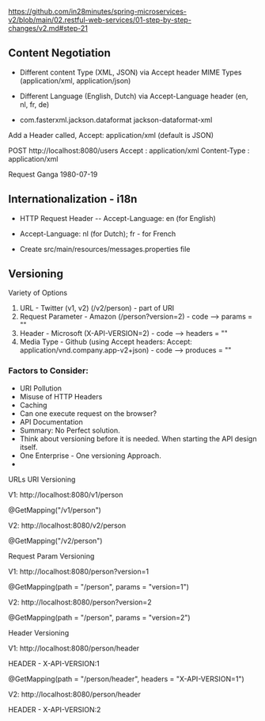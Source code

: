 https://github.com/in28minutes/spring-microservices-v2/blob/main/02.restful-web-services/01-step-by-step-changes/v2.md#step-21

## Content Negotiation
- Different content Type (XML, JSON) via Accept header MIME Types (application/xml, application/json)
- Different Language (English, Dutch) via Accept-Language header (en, nl, fr, de)

- <dependency>
  <groupId>com.fasterxml.jackson.dataformat</groupId>
  <artifactId>jackson-dataformat-xml</artifactId>
  </dependency>

Add a Header called,
Accept: application/xml
(default is JSON)

POST http://localhost:8080/users
Accept : application/xml
Content-Type : application/xml

Request
<item>
<name>Ganga</name>
<birthDate>1980-07-19</birthDate>
</item>

## Internationalization - i18n
- HTTP Request Header -- Accept-Language: en (for English)
- Accept-Language: nl (for Dutch); fr - for French

- Create src/main/resources/messages.properties file

## Versioning
Variety of Options
1. URL - Twitter (v1, v2)  (/v2/person) - part of URI
2. Request Parameter - Amazon (/person?version=2) - code --> params = ""
3. Header - Microsoft (X-API-VERSION=2) - code --> headers = ""
4. Media Type - Github (using Accept headers: Accept: application/vnd.company.app-v2+json)  - code --> produces = ""

### Factors to Consider:
- URI Pollution
- Misuse of HTTP Headers
- Caching
- Can one execute request on the browser?
- API Documentation
- Summary: No Perfect solution.
- Think about versioning before it is needed. When starting the API design itself.
- One Enterprise - One versioning Approach.
- 

URLs
URI Versioning

V1: http://localhost:8080/v1/person

@GetMapping("/v1/person")

V2: http://localhost:8080/v2/person

@GetMapping("/v2/person")

Request Param Versioning

V1: http://localhost:8080/person?version=1

@GetMapping(path = "/person", params = "version=1")

V2: http://localhost:8080/person?version=2

@GetMapping(path = "/person", params = "version=2")

Header Versioning

V1: http://localhost:8080/person/header

HEADER - X-API-VERSION:1

@GetMapping(path = "/person/header", headers = "X-API-VERSION=1")

V2: http://localhost:8080/person/header

HEADER - X-API-VERSION:2